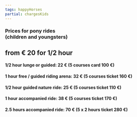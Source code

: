 ```yaml
---
tags: happyHorses
partial: chargesKids
---
```


### Prices for pony rides<br/>(children and youngsters)

## from € 20 for 1/2 hour

#### 1/2 hour lunge or guided: 22 € (5 courses card 100 €)

#### 1 hour free / guided riding arena: 32 € (5 courses ticket 160 €)

#### 1/2 hour guided nature ride: 25 € (5 courses ticket 110 €)

#### 1 hour accompanied ride: 38 € (5 courses ticket 170 €)

#### 2.5 hours accompanied ride: 70 € (5 x 2 hours ticket 280 €)

